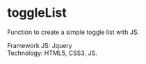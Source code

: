 toggleList
==========

Function to create a simple toggle list with JS.

Framework JS: Jquery<br>
Technology: HTML5, CSS3, JS.
